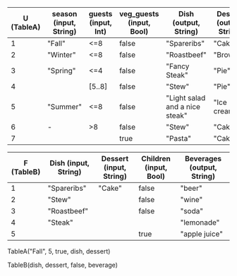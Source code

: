 |U (TableA)|season (input, String)|guests (input, Int)|veg_guests (input, Bool)|Dish (output, String)|Dessert (output, String)|
|---|---|---|---|---|---|
|1|"Fall"|<=8|false| "Spareribs"|"Cake"|
|2|"Winter"|<=8|false|"Roastbeef"|"Brownie"|
|3|"Spring"|<=4|false|"Fancy Steak"|"Pie"|
|4||[5..8]|false|"Stew"|"Pie"|
|5|"Summer"|<=8|false|"Light salad and a nice steak"|"Ice cream"|
|6|-|>8|false|"Stew"|"Cake"|
|7|||true|"Pasta"|"Cake"|

|F (TableB)| Dish (input, String) | Dessert (input, String)| Children (input, Bool) | Beverages (output, String) |
|-------------|----------------------|------------------------|----------------------------|---|
|1|"Spareribs"|"Cake"|false|"beer"|
|2|"Stew"||false|"wine"|
|3|"Roastbeef"||false|"soda"|
|4|"Steak"|||"lemonade"|
|5|||true|"apple juice"|

TableA("Fall", 5, true, dish, dessert)

TableB(dish, dessert, false, beverage)